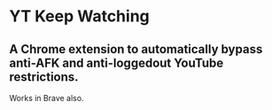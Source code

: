 # YT Keep Watching

## A Chrome extension to automatically bypass anti-AFK and anti-loggedout YouTube restrictions.

Works in Brave also.